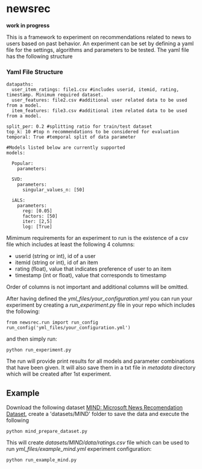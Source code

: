 # newsrec

**work in progress**

This is a framework to experiment on recommendations related to news to users based on past behavior. An experiment can 
be set by defining a yaml file for the settings, algorithms and parameters to be tested. The yaml file has
the following structure

### Yaml File Structure

```
datapaths:
  user_item_ratings: file1.csv #includes userid, itemid, rating, timestamp. Minimum required dataset.
  user_features: file2.csv #additional user related data to be used from a model.
  item_features: file3.csv #additional item related data to be used from a model.

split_per: 0.2 #splitting ratio for train/test dataset
top_k: 10 #top n recommendations to be considered for evaluation
temporal: True #temporal split of data parameter

#Models listed below are currently supported
models:

  Popular:
    parameters:

  SVD: 
    parameters:
      singular_values_n: [50]

  iALS:
    parameters:
      reg: [0.05]
      factors: [50]
      iter: [2,5]
      log: [True]
```


Mimimum requirements for an experiment to run is the existence of a csv file which includes at least the following 4 
columns:
* userid (string or int), id of a user
* itemid (string or int), id of an item
* rating (float), value that indicates preference of user to an item
* timestamp (int or float), value that corresponds to timestamp

Order of columns is not important and additional columns will be omitted.

After having defined the *yml_files/your_configuration.yml* you can run your experiment by creating a 
*run_experiment.py* file in your repo which includes the following:
```
from newsrec.run import run_config
run_config('yml_files/your_configuration.yml')
```
and then simply run:
```
python run_experiment.py
```

The run will provide print results for all models and parameter combinations that have been given. It will also save 
them in a txt file in *metadata* directory which will be created after 1st experiment.

## Example

Download the following dataset [MIND: Microsoft News Recomendation Dataset](https://www.kaggle.com/arashnic/mind-news-dataset), 
create a 'datasets/MIND' folder to save the data and execute the following 

```
python mind_prepare_dataset.py
```

This will create *datasets/MIND/data/ratings.csv* file which can be used to run *yml_files/example_mind.yml* experiment configuration:

```
python run_example_mind.py
```
